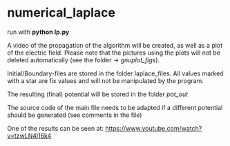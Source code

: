 # numerical_laplace

run with **python lp.py**

A video of the propagation of the algorithm will be created, as well as a plot of the electric field. Please note that the pictures using the plots will not be deleted automatically (see the folder -> *gnuplot_figs*).

Initial/Boundary-files are stored in the folder laplace_files. All values marked with a star are fix values and will not be manipulated by the program.

The resulting (final) potential will be stored in the folder *pot_out*

The source code of the main file needs to be adapted if a different potential should be generated (see comments in the file)

One of the results can be seen at: https://www.youtube.com/watch?v=tzwLN4l16k4
